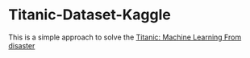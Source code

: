 # Titanic-Dataset-Kaggle
This is a simple approach to solve the <a href="https://www.kaggle.com/c/titanic"> Titanic: Machine Learning From disaster</a>
